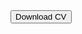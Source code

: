 <!DOCTYPE html>
<html lang="en">
<body>

<a href="../images/CV_Tao-Li.pdf" download="YourName_CV.pdf">
    <button class="download-btn">Download CV</button>
</a>

</body>
</html>
